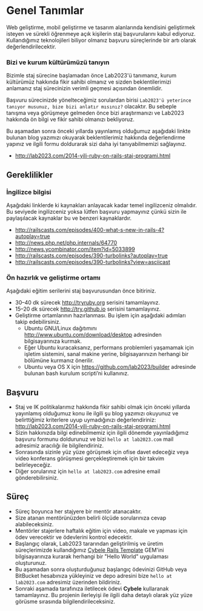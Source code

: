 # Genel Tanımlar

Web geliştirme, mobil geliştirme ve tasarım alanlarında kendisini geliştirmek isteyen ve sürekli öğrenmeye açık kişilerin 
staj başvurularını kabul ediyoruz. Kullandığımız teknolojileri biliyor olmanız başvuru süreçlerinde bir artı olarak değerlendirilecektir. 

### Bizi ve kurum kültürümüzü tanıyın
Bizimle staj sürecine başlamadan önce Lab2023'ü tanımanız, kurum kültürümüz hakkında fikir sahibi olmanız ve sizden 
beklentilerimizi anlamanız staj sürecinizin verimli geçmesi açısından önemlidir. 

Başvuru sürecinizde yönelteceğimiz sorulardan birisi `Lab2023'ü yeterince tanıyor musunuz, bize bizi anlatır mısınız?` 
olacaktır. Bu sebeple  tanışma veya görüşmeye gelmeden önce bizi araştırmanızı ve Lab2023 hakkında ön bilgi ve fikir 
sahibi olmanızı bekliyoruz.

Bu aşamadan sonra önceki yıllarda yayınlamış olduğumuz aşağıdaki linkte bulunan blog yazımızı okuyarak beklentilerimiz 
hakkında değerlendirme yapınız ve ilgili formu doldurarak sizi daha iyi tanıyabilmemizi sağlayınız.

* http://lab2023.com/2014-yili-ruby-on-rails-staj-programi.html

## Gereklilikler

### İngilizce bilgisi

Aşağıdaki linklerde ki kaynakları anlayacak kadar temel ingilizceniz olmalıdır. Bu seviyede ingilizceniz yoksa lütfen 
başvuru yapmayınız çünkü sizin ile paylaşılacak kaynaklar bu ve benzeri kaynaklardır.

* http://railscasts.com/episodes/400-what-s-new-in-rails-4?autoplay=true
* http://news.php.net/php.internals/64770
* http://news.ycombinator.com/item?id=5033899
* http://railscasts.com/episodes/390-turbolinks?autoplay=true
* http://railscasts.com/episodes/390-turbolinks?view=asciicast

### Ön hazırlık ve geliştirme ortamı

Aşağıdaki eğitim serilerini staj başvurusundan önce bitiriniz.

* 30–40 dk sürecek http://tryruby.org serisini tamamlayınız.
* 15–20 dk sürecek http://try.github.io serisini tamamlayınız.
* Geliştirme ortamlarının hazırlanması. Bu işlem için aşağıdaki adımları takip edebilirsiniz.
  * Ubuntu GNU/Linux dağıtımını http://www.ubuntu.com/download/desktop adresinden bilgisayarınıza kurmak.
  * Eğer Ubuntu kuracaksanız, performans problemleri yaşamamak için işletim sistemini, sanal makine yerine, bilgisayarınızın herhangi bir bölümüne kurmanız önerilir.
  * Ubuntu veya OS X için https://github.com/lab2023/builder adresinde bulunan bash kurulum scripti’ni kullanınız.

## Başvuru

* Staj ve IK politikalarımız hakkında fikir sahibi olmak için önceki yıllarda yayınlamış olduğumuz konu ile ilgili şu 
  blog yazımızı okuyunuz ve belirttiğimiz kriterlere uyup uymadığınızı değerlendiriniz: 
  http://lab2023.com/2014-yili-ruby-on-rails-staj-programi.html
* Sizin hakkınızda bilgi edinebilmemiz için ilgili dönemde yayınladığımız başvuru formunu doldurunuz ve bizi 
  `hello at lab2023.com` mail adresimiz aracılığı ile bilgilendiriniz.
* Sonrasında sizinle yüz yüze görüşmek için ofise davet edeceğiz veya video konferans görüşmesi gerçekleştiremek için
  bir takvim belirleyeceğiz.
* Diğer sorularınız için `hello at lab2023.com` adresine email gönderebilirsiniz.

## Süreç

* Süreç boyunca her stajyere bir mentör atanacaktır. 
* Size atanan mentörünüzden belirli ölçüde sorularınıza cevap alabileceksiniz.
* Mentörler stajerlere haftalık eğitim için video, makale ve yapması için ödev verecektir ve ödevlerini kontrol edecektir.
* Başlangıç olarak, Lab2023 tararından geliştirilmiş ve üretim süreçlerimizde kullandığımız 
  [Cybele Rails Template](https://github.com/lab2023/cybele) GEM'ini bilgisayarınıza kurarak
  herhangi bir "Hello World" uygulaması oluşturunuz.
* Bu aşamadan sonra oluşturduğunuz başlangıç ödevinizi GitHub veya BitBucket hesabınıza yükleyiniz ve depo adresini bize
  `hello at lab2023.com` adresimiz üzerinden bildiriniz.
* Sonraki aşamada tarafınıza iletilecek ödevi **Cybele** kullaranak tamamlayınız.
  Bu projenin ilerleyişi ile ilgili daha detaylı olarak yüz yüze görüsme sırasında bilgilendirileceksiniz.